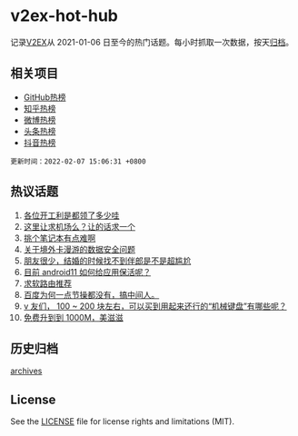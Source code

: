 # v2ex-hot-hub

 记录[V2EX](https://www.v2ex.com/)从 2021-01-06 日至今的热门话题。每小时抓取一次数据，按天[归档](archives)。
 
 ## 相关项目

- [GitHub热榜](https://github.com/lonnyzhang423/github-hot-hub)
- [知乎热榜](https://github.com/lonnyzhang423/zhihu-hot-hub)
- [微博热榜](https://github.com/lonnyzhang423/weibo-hot-hub)
- [头条热榜](https://github.com/lonnyzhang423/toutiao-hot-hub)
- [抖音热榜](https://github.com/lonnyzhang423/douyin-hot-hub)


 `更新时间：2022-02-07 15:06:31 +0800`

## 热议话题

1. [各位开工利是都领了多少哇](https://www.v2ex.com/t/832169)
1. [这里让求机场么？让的话求一个](https://www.v2ex.com/t/832099)
1. [挑个笔记本有点难啊](https://www.v2ex.com/t/832105)
1. [关于境外卡漫游的数据安全问题](https://www.v2ex.com/t/832129)
1. [朋友很少，结婚的时候找不到伴郎是不是超尴尬](https://www.v2ex.com/t/832171)
1. [目前 android11 如何给应用保活呢？](https://www.v2ex.com/t/832165)
1. [求软路由推荐](https://www.v2ex.com/t/832092)
1. [百度为何一点节操都没有，搞中间人。](https://www.v2ex.com/t/832144)
1. [v 友们， 100 ~ 200 块左右，可以买到用起来还行的“机械键盘”有哪些呢？](https://www.v2ex.com/t/832109)
1. [免费升到到 1000M，美滋滋](https://www.v2ex.com/t/832168)

## 历史归档

[archives](archives)

## License

See the [LICENSE](LICENSE) file for license rights and limitations (MIT).
